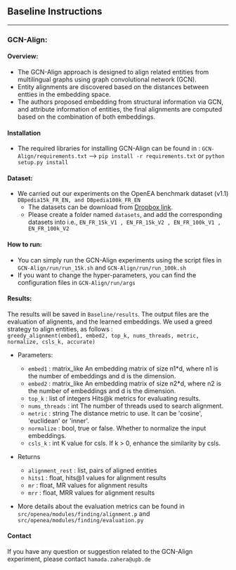 ## Baseline Instructions 

---
### GCN-Align: 

#### Overview: 
  * The GCN-Align approach is designed to align related entities from multilingual graphs using graph convolutional network (GCN). 
  * Entity alignments are discovered based on the distances between entties in the embedding space. 
  * The authors proposed embedding from structural information via GCN, and attribute information of entities, the final alignments are computed based on the combination of both embeddings. 
#### Installation
* The required libraries for installing GCN-Align can be found in : `GCN-Align/requirements.txt` --> `pip install -r requirements.txt` or `python setup.py install` 

#### Dataset: 
* We carried out our experiments on the OpenEA benchmark dataset (v1.1) `DBpedia15k_FR_EN, and DBpedia100k_FR_EN` 
  * The datasets can be download from [Dropbox link](https://www.dropbox.com/s/nzjxbam47f9yk3d/OpenEA_dataset_v1.1.zip?dl=0).
  * Please create a folder named `datasets`, and add the corresponding datasets into i.e., `EN_FR_15k_V1 , EN_FR_15k_V2 , EN_FR_100k_V1 , EN_FR_100k_V2`

#### How to run: 
* You can simply run the GCN-Align experiments using the script files in `GCN-Align/run/run_15k.sh` and `GCN-Align/run/run_100k.sh` 
* If you want to change the hyper-parameters, you can find the configuration files in `GCN-Align/run/args` 

#### Results: 
  
  The results will be saved in `Baseline/results`. The output files are the evaluation of alignents, and the learned embeddings.
  We used a greed strategy to align entities, as follows :  
  `greedy_alignment(embed1, embed2, top_k, nums_threads, metric, normalize, csls_k, accurate)`  

* Parameters:
    * `embed1` : matrix_like
    An embedding matrix of size n1*d, where n1 is the number of embeddings and d is the dimension.
    * `embed2` : matrix_like
        An embedding matrix of size n2*d, where n2 is the number of embeddings and d is the dimension.
    * `top_k` : list of integers
        Hits@k metrics for evaluating results.
    * `nums_threads` : int
        The number of threads used to search alignment.
    * `metric` : string
        The distance metric to use. It can be 'cosine', 'euclidean' or 'inner'.
    *  `normalize` : bool, true or false.
        Whether to normalize the input embeddings.
    *  `csls_k` : int
        K value for csls. If k > 0, enhance the similarity by csls.

* Returns
    * `alignment_rest` :  list, pairs of aligned entities
    * `hits1` : float, hits@1 values for alignment results
    * `mr` : float, MR values for alignment results
    * `mrr` : float, MRR values for alignment results

* More details about the evaluation metrics can be found in `src/openea/modules/finding/alignment.p` and `src/openea/modules/finding/evaluation.py`
  
#### Contact
If you have any question or suggestion related to the GCN-Align experiment, please contact `hamada.zahera@upb.de` 
  
